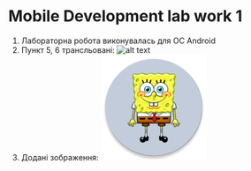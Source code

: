 # Mobile Development lab work 1

1. Лабораторна робота виконувалась для ОС Android
1. Пункт 5, 6 трансльовані:
![alt text](https://github.com/andriyPro100/image/blob/main/5.PNG?raw=true)
1. Додані зображення:
![alt text](https://github.com/andriyPro100/MD_l1/blob/master/app/src/main/res/mipmap-xxxhdpi/ic_launcher_round.png?raw=true)
